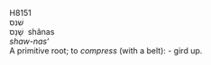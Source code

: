 <body>
  <p>H8151<br>  שׁנס  <br> שָׁנַס  ‎  shânas  <br><i>shaw-nas‘ </i><br>A primitive root; to <i>compress</i> (with a belt): - gird up.<br></p>
 </body>